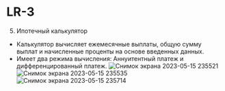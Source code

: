 # LR-3
5. Ипотечный калькулятор
- Калькулятор вычисляет ежемесячные выплаты, общую сумму выплат и начисленные проценты на основе введенных данных.
- Имеет два режима вычисления: Аннуитентный платеж и дифференцированный платеж.
![Снимок экрана 2023-05-15 235521](https://github.com/aaaaabandeev/LR-3/assets/125127673/615ec769-30cf-4780-b30e-68b8ab6ccf77)
![Снимок экрана 2023-05-15 235535](https://github.com/aaaaabandeev/LR-3/assets/125127673/9bdd8b41-f05e-40d2-9e97-3a161b828294)
![Снимок экрана 2023-05-15 235714](https://github.com/aaaaabandeev/LR-3/assets/125127673/bbf82aa2-992e-4eb9-bad0-ce5f2559b9d8)
